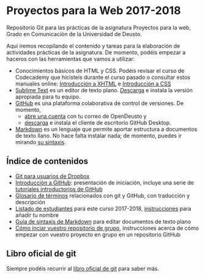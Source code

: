 # Proyectos para la Web 2017-2018

Repositorio Git para las prácticas de la asignatura Proyectos para la web, Grado en Comunicación de la Universidad de Deusto.

Aquí iremos recopilando el contenido y tareas para la elaboración de actividades prácticas de la asignatura. De momento, podéis empezar a haceros con las herramientas que vamos a utilizar:

- Conocimientos básicos de HTML y CSS. Podéis revisar el curso de Codecademy que hicisteis durante el curso pasado o consultar estos manuales online: [Introducción a XHTML](http://librosweb.es/libro/xhtml/) e [Introducción a CSS](http://librosweb.es/libro/css/)
- [Sublime Text](https://www.sublimetext.com/) es un editor de texto plano. [Descarga](https://www.sublimetext.com/3) e instala la versión apropiada para tu equipo.
- [GitHub](https://github.com/) es una plataforma colaborativa de control de versiones. De momento,
    - [abre una cuenta](https://github.com/join?source=header-home) con tu correo de OpenDeusto y
    - [descarga](https://desktop.github.com/) e instala el cliente de escritorio GitHub Desktop.
- [Markdown](https://markdown.es/) es un lenguaje que permite aportar estructura a documentos de texto llano. No hace falta instalar nada; de momento, puedes ir mirando [su sintaxis](markdown.md).

## Índice de contenidos

- [Git para usuarios de Dropbox](intro-to-github/git-para-usuarios-dropbox.md)
- [Introducción a GitHub](http://mrn.bz/pweb-intro-github): presentación de iniciación, incluye una serie de [tutoriales introductorios de GitHub](https://services.github.com/on-demand/)
- [Glosario de términos](intro-to-github/glosario.md) relacionados con git y GitHub, con traducción y descripción
- [Listado de estudiantes](estudiantes1718.md) para este curso 2017-2018, [instrucciones](estudiantes1718-instrucciones.md) para añadir tu nombre
- [Guía de sintaxis de Markdown](markdown.md) para editar documentos de texto plano
- [Cómo inciar vuestro repositorio de grupo](iniciar-repo-grupo.md), instrucciones acerca de cómo empezar con vuestro proyecto en grupo en un repositorio GitHub

## Libro oficial de git

Siempre podéis recurrir al [libro oficial de git](https://git-scm.com/book/es/v2) para saber más.
